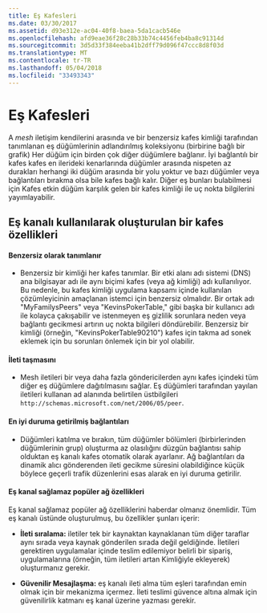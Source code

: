 ```yaml
---
title: Eş Kafesleri
ms.date: 03/30/2017
ms.assetid: d93e312e-ac04-40f8-baea-5da1cacb546e
ms.openlocfilehash: afd9eae36f28c28b33b74c4456feb4ba8c91314d
ms.sourcegitcommit: 3d5d33f384eeba41b2dff79d096f47ccc8d8f03d
ms.translationtype: MT
ms.contentlocale: tr-TR
ms.lasthandoff: 05/04/2018
ms.locfileid: "33493343"
---
```

# <a name="peer-meshes"></a>Eş Kafesleri
A *mesh* iletişim kendilerini arasında ve bir benzersiz kafes kimliği tarafından tanımlanan eş düğümlerinin adlandırılmış koleksiyonu (birbirine bağlı bir grafik) Her düğüm için birden çok diğer düğümlere bağlanır. İyi bağlantılı bir kafes kafes en ilerideki kenarlarında düğümler arasında nispeten az durakları herhangi iki düğüm arasında bir yolu yoktur ve bazı düğümler veya bağlantıları bırakma olsa bile kafes bağlı kalır. Diğer eş bunları bulabilmesi için Kafes etkin düğüm karşılık gelen bir kafes kimliği ile uç nokta bilgilerini yayımlayabilir.  
  
## <a name="characteristics-of-a-mesh-created-using-peer-channel"></a>Eş kanalı kullanılarak oluşturulan bir kafes özellikleri  
  
#### <a name="uniquely-identified"></a>Benzersiz olarak tanımlanır  
  
-   Benzersiz bir kimliği her kafes tanımlar. Bir etki alanı adı sistemi (DNS) ana bilgisayar adı ile aynı biçimi kafes (veya ağ kimliği) adı kullanılıyor. Bu nedenle, bu kafes kimliği uygulama kapsamı içinde kullanılan çözümleyicinin amaçlanan istemci için benzersiz olmalıdır. Bir ortak adı "MyFamilysPeers" veya "KevinsPokerTable," gibi başka bir kullanıcı adı ile kolayca çakışabilir ve istenmeyen eş gizlilik sorunlara neden veya bağlantı gecikmesi artırın uç nokta bilgileri döndürebilir. Benzersiz bir kimliği (örneğin, "KevinsPokerTable90210") kafes için takma ad sonek eklemek için bu sorunları önlemek için bir yol olabilir.  
  
#### <a name="message-flooding"></a>İleti taşmasını  
  
-   Mesh iletileri bir veya daha fazla göndericilerden aynı kafes içindeki tüm diğer eş düğümlere dağıtılmasını sağlar. Eş düğümleri tarafından yayılan iletileri kullanan ad alanında belirtilen üstbilgileri `http://schemas.microsoft.com/net/2006/05/peer`.  
  
#### <a name="optimized-connections"></a>En iyi duruma getirilmiş bağlantıları  
  
-   Düğümleri katılma ve bırakın, tüm düğümler bölümleri (birbirlerinden düğümlerinin grup) oluşturma az olasılığını düzgün bağlantısı sahip olduktan eş kanalı kafes otomatik olarak ayarlanır. Ağ bağlantıları da dinamik alıcı gönderenden ileti gecikme süresini olabildiğince küçük böylece geçerli trafik düzenlerini esas alarak en iyi duruma getirilir.  
  
#### <a name="popular-network-features-that-peer-channel-does-not-provide"></a>Eş kanal sağlamaz popüler ağ özellikleri  
 Eş kanal sağlamaz popüler ağ özelliklerini haberdar olmanız önemlidir. Tüm eş kanalı üstünde oluşturulmuş, bu özellikler şunları içerir:  
  
-   **İleti sıralama:** iletiler tek bir kaynaktan kaynaklanan tüm diğer taraflar aynı sırada veya kaynak gönderilen sırada değil geldiğinde. İletileri gerektiren uygulamalar içinde teslim edilemiyor belirli bir sipariş, uygulamalarına (örneğin, tüm iletileri artan Kimliğiyle ekleyerek) oluşturmanız gerekir.  
  
-   **Güvenilir Mesajlaşma:** eş kanalı ileti alma tüm eşleri tarafından emin olmak için bir mekanizma içermez. İleti teslimi güvence altına almak için güvenilirlik katmanı eş kanal üzerine yazması gerekir.
